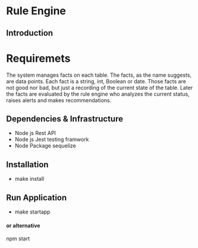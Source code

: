 <!-- @format -->

# Rule Engine

## Introduction

# Requiremets

The system manages facts on each table. The facts, as the name suggests, are data points. Each fact is a string, int, Boolean or date. Those facts are not good nor bad, but just a recording of the current state of the table. Later the facts are evaluated by the rule engine who analyzes the current status, raises alerts and makes recommendations.

## Dependencies & Infrastructure

- Node js Rest API
- Node js Jest testing framwork
- Node Package sequelize

## Installation

- make install

## Run Application

- make startapp

#### or alternative

npm start
